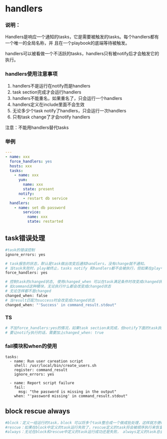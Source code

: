 # handlers

### 说明：

Handlers是响应一个通知的tasks，它是需要被触发的tasks。每个handlers都有一个唯一的全局名称，并
且在一个playbook的底端等待被触发。

handlers可以被看做一个不活跃的tasks，handlers只有被notify后才会触发它的执行。

### handlers使用注意事项

1. handlers不是运行在notify而是handlers
2. task section完成才会运行handlers
3. handlers不能重名，如果重名了，只会运行一个handlers
4. handlers定义在include里面不会生效
5. 无论多少个task notify了handlers，只会运行一次handlers
6. 只有task change了才会notify handlers

注意：不能用handlers替代tasks

### 举例

```yaml
---
- name: xxx
  force_handlers: yes
  hosts: xxx
  tasks:
    - name: xxx
      yum: 
        name: xxx
        state: present
      notify:
        - restart db service
  handlers:
    - name: set db password
        service: 
          name: xxx
          state: restarted
```



## task错误处理

```bash
#task的错误控制
ignore_errors: yes

# task报告的状态，默认是task做出改变后通知handlers，没有change就不通知。
# 当task失败时，play被终止，tasks notify 和handlers都不会被执行，但如果在play中设置了force_handlers: yes，handlers就会被强制执行
force_handlers: yes

# 控制task的changed状态, 使用changed_when 可以在task满足条件时改变成changed状态
# 如command这种模块，无论执行什么都会改变成changed状态
# 无论怎样都不是changed
changed_when: false
# 当result匹配为success时会改变成changed状态
changed_when: "'Success' in command_result.stdout"
```

### TS

```bash
# 不加force_handlers:yes的情况，如果task section未完成，但notify下面的task执行成功了，重新执行的话，就会因为task执行过一次直接变成ok，而非changed，这时会自动跳过notify。
# 要让notify执行的话，需要加上changed_when: true
```



### fail模块和when的使用

```
tasks:
  - name: Run user careation script
    shell: /usr/local/bin/create_users.sh
    register: command_result
    ignore_errors: yes
    
  - name: Report script failure
    fail:
      msg: "the password is missing in the output"
    when: "'password missing' in command_result.stdout"
```

## block rescue always

```bash
#block：定义一组运行的task，block 可以将多个task整合成一个做成批处理，这样就方便changed_when的统一判断了
#rescue：如果在block中定义的task运行失败了，rescue定义的task将会被顺序执行来恢复那个错误的task。
#always：无论在block和rescue中定义的task运行成功还是失败， always定义的task总会运行
```


